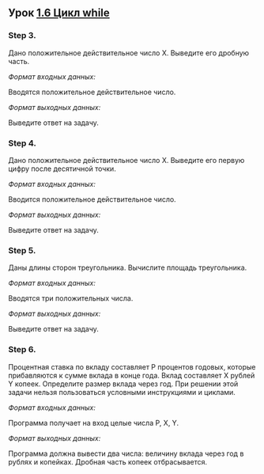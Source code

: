 ## Урок [1.6 Цикл while](https://stepik.org/lesson/Действительные-числа-13024)

### Step 3.

Дано положительное действительное число X. Выведите его дробную часть.

*Формат входных данных:*

Вводятся положительное действительное число.

*Формат выходных данных:*

Выведите ответ на задачу.

### Step 4.

Дано положительное действительное число X. Выведите его первую цифру после десятичной точки.

*Формат входных данных:*

Вводится положительное действительное число.

*Формат выходных данных:*

Выведите ответ на задачу.

### Step 5.

Даны длины сторон треугольника. Вычислите площадь треугольника.

*Формат входных данных:*

Вводятся три положительных числа.

*Формат выходных данных:*

Выведите ответ на задачу.

### Step 6.

Процентная ставка по вкладу составляет P процентов годовых, которые прибавляются к сумме вклада в конце года. Вклад составляет X рублей Y копеек. Определите размер вклада через год.
При решении этой задачи нельзя пользоваться условными инструкциями и циклами.

*Формат входных данных:*

Программа получает на вход целые числа P, X, Y.

*Формат выходных данных:*

Программа должна вывести два числа: величину вклада через год в рублях и копейках. Дробная часть копеек отбрасывается.

